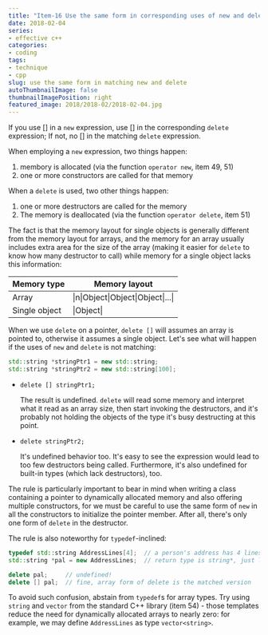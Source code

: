 ```yaml
---
title: "Item-16 Use the same form in corresponding uses of new and delete"
date: 2018-02-04
series:
- effective c++
categories:
- coding
tags:
- technique
- cpp
slug: use the same form in matching new and delete
autoThumbnailImage: false
thumbnailImagePosition: right
featured_image: 2018/2018-02/2018-02-04.jpg
---
```


If you use [] in a `new` expression, use [] in the corresponding `delete` expression; If not, no [] in the matching `delete` expression.
<!--more-->

When employing a `new` expression, two things happen:

1. membory is allocated (via the function `operator new`, item 49, 51)
2. one or more constructors are called for that memory

When a `delete` is used, two other things happen:

1. one or more destructors are called for the memory
2. The memory is deallocated (via the function `operator delete`, item 51)

The fact is that the memory layout for single objects is generally different from the memory layout for arrays, and the memory for an array usually includes extra area for the size of the array (making it easier for `delete` to know how many destructor to call) while memory for a single object lacks this information:

| Memory type   | Memory layout                      |
| ------------- | ---------------------------------- |
| Array         | \|n\|Object\|Object\|Object\|...\| |
| Single object | \|Object\|                         |

When we use `delete` on a pointer, `delete []` will assumes an array is pointed to, otherwise it assumes a single object. Let's see what will happen if the uses of `new` and `delete` is not matching:

```cpp
std::string *stringPtr1 = new std::string;
std::string *stringPtr2 = new std::string[100];
```

* `delete [] stringPtr1;`

    The result is undefined. `delete` will read some memory and interpret what it read as an array size, then start invoking the destructors, and it's probably not holding the objects of the type it's busy destructing at this point.   

* `delete stringPtr2;`

    It's undefined behavior too. It's easy to see the expression would lead to too few destructors being called. Furthermore, it's also undefined for built-in types (which lack destructors), too.

The rule is particularly important to bear in mind when writing a class containing a pointer to dynamically allocated memory and also offering multiple constructors, for we must be careful to use the same form of `new` in all the constructors to initialize the pointer member. After all, there's only one form of `delete` in the destructor.

The rule is also noteworthy for `typedef`-inclined:

```cpp
typedef std::string AddressLines[4];  // a person's address has 4 lines
std::string *pal = new AddressLines;  // return type is string*, just like "new string[4]" would

delete pal;     // undefined!
delete [] pal;  // fine, array form of delete is the matched version
```

To avoid such confusion, abstain from `typedef`s for array types. Try using `string` and `vector` from the standard C++ library (item 54) - those templates reduce the need for dynamically allocated arrays to nearly zero: for example, we may define `AddressLines` as type `vector<string>`.
